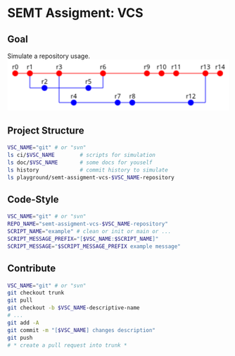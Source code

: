# SEMT Assigment: VCS

## Goal

Simulate a repository usage.
![History](./doc/res/history.png)

## Project Structure

```bash
VSC_NAME="git" # or "svn"
ls ci/$VSC_NAME        # scripts for simulation
ls doc/$VSC_NAME       # some docs for youself
ls history             # commit history to simulate
ls playground/semt-assigment-vcs-$VSC_NAME-repository
```

## Code-Style

```bash
VSC_NAME="git" # or "svn"
REPO_NAME="semt-assigment-vcs-$VSC_NAME-repository"
SCRIPT_NAME="example" # clean or init or main or ...
SCRIPT_MESSAGE_PREFIX="[$VSC_NAME:$SCRIPT_NAME]"
SCRIPT_MESSAGE="$SCRIPT_MESSAGE_PREFIX example message"
```

## Contribute

```bash
VSC_NAME="git" # or "svn"
git checkout trunk
git pull
git checkout -b $VSC_NAME-descriptive-name
# ...
git add -A
git commit -m "[$VSC_NAME] changes description"
git push
# * create a pull request into trunk *
```

